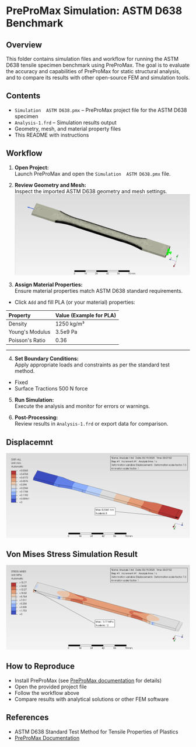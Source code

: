 # PreProMax Simulation: ASTM D638 Benchmark

## Overview

This folder contains simulation files and workflow for running the ASTM D638 tensile specimen benchmark using PreProMax. The goal is to evaluate the accuracy and capabilities of PreProMax for static structural analysis, and to compare its results with other open-source FEM and simulation tools.

## Contents

- `Simulation  ASTM D638.pmx` – PreProMax project file for the ASTM D638 specimen
- `Analysis-1.frd` – Simulation results output
- Geometry, mesh, and material property files
- This README with instructions

## Workflow

1. **Open Project:**  
   Launch PreProMax and open the `Simulation  ASTM D638.pmx` file.

2. **Review Geometry and Mesh:**  
   Inspect the imported ASTM D638 geometry and mesh settings.
![Simulation file](./Mesh.png)


3. **Assign Material Properties:**  
   Ensure material properties match ASTM D638 standard requirements.
* Click `Add` and fill PLA (or your material) properties:

| Property        | Value (Example for PLA) |
| :-------------- | :---------------------- |
| Density         | 1250 kg/m³              |
| Young's Modulus | 3.5e9 Pa                |
| Poisson's Ratio | 0.36                    |
---
4. **Set Boundary Conditions:**  
   Apply appropriate loads and constraints as per the standard test method.
- Fixed
- Surface Tractions 500 N force

5. **Run Simulation:**  
   Execute the analysis and monitor for errors or warnings.

6. **Post-Processing:**  
   Review results in `Analysis-1.frd` or export data for comparison.
## Displacemnt
![Simulation file](./20_Displacement.png)

## Von Mises Stress Simulation Result
![Simulation file](./20_VON%20MISES.png)

## How to Reproduce

- Install PreProMax (see [PreProMax documentation](https://prepromax.com/) for details)
- Open the provided project file
- Follow the workflow above
- Compare results with analytical solutions or other FEM software

## References

- ASTM D638 Standard Test Method for Tensile Properties of Plastics
- [PreProMax Documentation](https://prepromax.com/)
